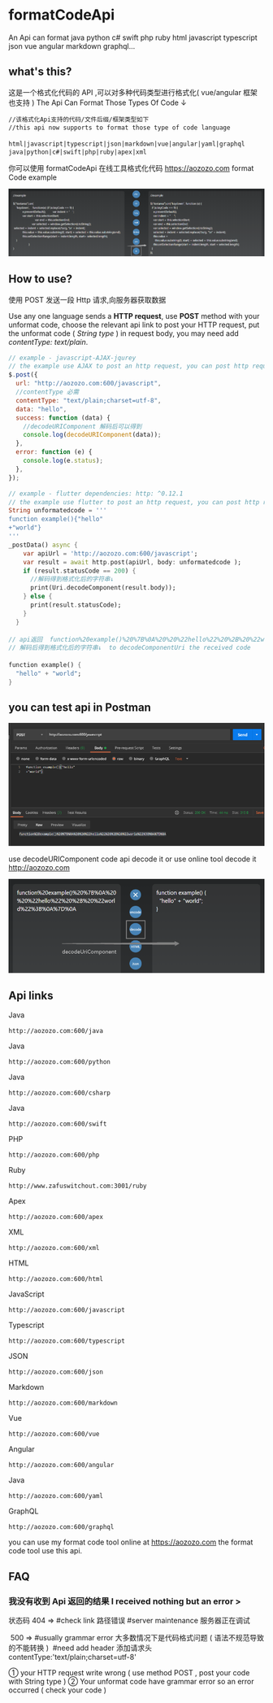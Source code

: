 # formatCodeApi

An Api can format java python c# swift php ruby html javascript typescript json vue angular markdown graphql...

## what's this?

这是一个格式化代码的 API ,可以对多种代码类型进行格式化( vue/angular 框架也支持 )
The Api Can Format Those Types Of Code ↓

```formatCodeAPI
//该格式化Api支持的代码/文件后缀/框架类型如下
//this api now supports to format those type of code language

html|javascript|typescript|json|markdown|vue|angular|yaml|graphql
java|python|c#|swift|php|ruby|apex|xml
```

你可以使用 formatCodeApi 在线工具格式化代码 https://aozozo.com
format Code example

![1594662269529](./src/1594662269529.png)

## How to use?

使用 POST 发送一段 Http 请求,向服务器获取数据

Use any one language sends a **HTTP request**, use **POST** method with your unformat code, choose the relevant api link to post your HTTP request, put the unformat code ( _String type_ ) in request body, you may need add _contentType: text/plain_.

```js
// example - javascript-AJAX-jqurey
// the example use AJAX to post an http request, you can post http request by other language
$.post({
  url: "http://aozozo.com:600/javascript",
  //contentType 必需
  contentType: "text/plain;charset=utf-8",
  data: "hello",
  success: function (data) {
    //decodeURIComponent 解码后可以得到
    console.log(decodeURIComponent(data));
  },
  error: function (e) {
    console.log(e.status);
  },
});
```

```dart
// example - flutter dependencies: http: ^0.12.1
// the example use flutter to post an http request, you can post http request by other language
String unformatedcode = '''
function example(){"hello"
+"world"}
'''
_postData() async {
    var apiUrl = 'http://aozozo.com:600/javascript';
    var result = await http.post(apiUrl, body: unformatedcode );
    if (result.statusCode == 200) {
      //解码得到格式化后的字符串↓
      print(Uri.decodeComponent(result.body));
    } else {
      print(result.statusCode);
    }
  }

// api返回  function%20example()%20%7B%0A%20%20%22hello%22%20%2B%20%22world%22%3B%0A%7D%0A
// 解码后得到格式化后的字符串↓  to decodeComponentUri the received code

function example() {
  "hello" + "world";
}

```

## you can test api in Postman

![1594660979841](./src/1594660979841.png)

use decodeURIComponent code api decode it or use online tool decode it http://aozozo.com

![1594660929989](./src/1594660929989.png)

## Api links

Java

```formatCodesApi
http://aozozo.com:600/java
```

Java

```formatCodesApi
http://aozozo.com:600/python
```

Java

```formatCodesApi
http://aozozo.com:600/csharp
```

Java

```formatCodesApi
http://aozozo.com:600/swift
```

PHP

```formatCodesApi
http://aozozo.com:600/php
```

Ruby

```formatCodesApi
http://www.zafuswitchout.com:3001/ruby
```

Apex

```formatCodesApi
http://aozozo.com:600/apex
```

XML

```formatCodesApi
http://aozozo.com:600/xml
```

HTML

```formatCodesApi
http://aozozo.com:600/html
```

JavaScript

```formatCodesApi
http://aozozo.com:600/javascript
```

Typescript

```formatCodesApi
http://aozozo.com:600/typescript
```

JSON

```formatCodesApi
http://aozozo.com:600/json
```

Markdown

```formatCodesApi
http://aozozo.com:600/markdown
```

Vue

```formatCodesApi
http://aozozo.com:600/vue
```

Angular

```formatCodesApi
http://aozozo.com:600/angular
```

Java

```formatCodesApi
http://aozozo.com:600/yaml
```

GraphQL

```formatCodesApi
http://aozozo.com:600/graphql
```

you can use my format code tool online at https://aozozo.com
the format code tool use this api.

## FAQ

### 我没有收到 Api 返回的结果 I received nothing but an error >

状态码 404 => #check link 路径错误
#server maintenance 服务器正在调试

​ 500 => #usually grammar error 大多数情况下是代码格式问题 ( 语法不规范导致的不能转换 )
​ #need add header 添加请求头 contentType:'text/plain;charset=utf-8'

① your HTTP request write wrong ( use method POST , post your code with String type )
② Your unformat code have grammar error so an error occurred ( check your code )
